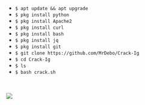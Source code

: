 <ul>
<li><code>$ apt update && apt upgrade</code></li>
<li><code>$ pkg install python</code></li>
<li><code>$ pkg install Apache2</code></li>
<li><code>$ pkg install curl</code></li>
<li><code>$ pkg install bash</code></li>
<li><code>$ pkg install jq</code></li>
<li><code>$ pkg install git</code></li>
<li><code>$ git clone https://github.com/MrDebo/Crack-Ig</code></li>
<li><code>$ cd Crack-Ig</code></li>
<li><code>$ ls</code></li>
<li><code>$ bash crack.sh</code></li>
</ul>
<br />
<br />
<img src="https://github.com/MrDebo/Crack-Ig/blob/master/Crack-Ig.png" />
